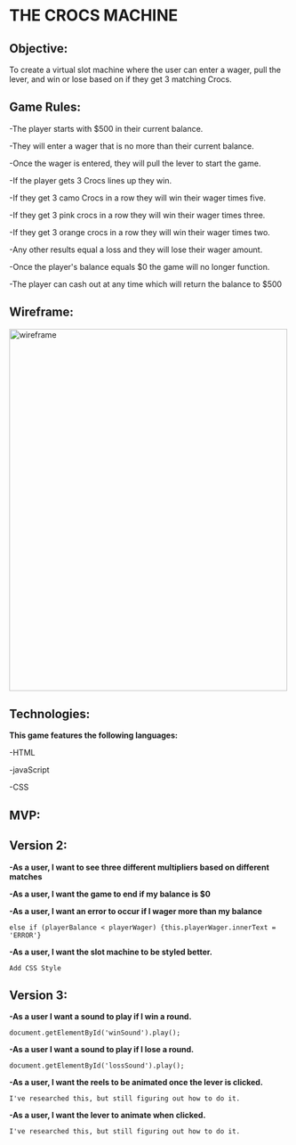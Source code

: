 # THE CROCS MACHINE #

## Objective: ##

To create a virtual slot machine where the user can enter a wager, pull the lever, and win or lose based on if they get 3 matching Crocs.

## Game Rules: ##

-The player starts with $500 in their current balance.

-They will enter a wager that is no more than their current balance.

-Once the wager is entered, they will pull the lever to start the game.

-If the player gets 3 Crocs lines up they win.

-If they get 3 camo Crocs in a row they will win their wager times five.

-If they get 3 pink crocs in a row they will win their wager times three.

-If they get 3 orange crocs in a row they will win their wager times two.

-Any other results equal a loss and they will lose their wager amount.

-Once the player's balance equals $0 the game will no longer function.

-The player can cash out at any time which will return the balance to $500


## Wireframe: ##


<img src="gameimg.jpg" alt="wireframe" width="500" height="650"/>




## Technologies: ##

**This game features the following languages:**

-HTML

-javaScript

-CSS


## MVP: ##


## Version 2: ##

**-As a user, I want to see three different multipliers based on different matches**



**-As a user, I want the game to end if my balance is $0**


**-As a user, I want an error to occur if I wager more than my balance**

`else if (playerBalance < playerWager) {this.playerWager.innerText = 'ERROR'}`

**-As a user, I want the slot machine to be styled better.**

`Add CSS Style`

## Version 3: ##

**-As a user I want a sound to play if I win a round.**

`document.getElementById('winSound').play();`

**-As a user I want a sound to play if I lose a round.**

`document.getElementById('lossSound').play();`

**-As a user, I want the reels to be animated once the lever is clicked.**

`I've researched this, but still figuring out how to do it.`

**-As a user, I want the lever to animate when clicked.**

`I've researched this, but still figuring out how to do it.`

